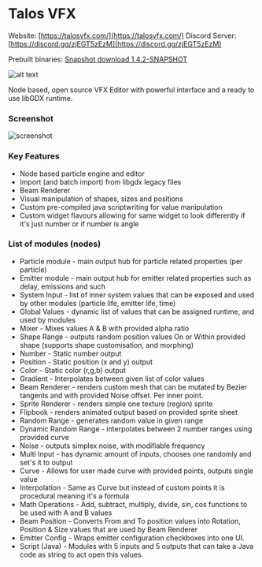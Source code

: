 # Talos VFX

Website: [https://talosvfx.com/](https://talosvfx.com/)
Discord Server: [https://discord.gg/zjEGT5zEzM](https://discord.gg/zjEGT5zEzM)

Prebuilt binaries:
[Snapshot download 1.4.2-SNAPSHOT](https://editor.talosvfx.com/editor-binaries/editor-desktop-1.4.2-SNAPSHOT.jar)


![alt text](https://i.imgur.com/Fxw1Unn.jpg)

Node based, open source VFX Editor with powerful interface and a ready to use libGDX runtime.

### Screenshot

![screenshot](https://i.imgur.com/KYpynzB.png)

### Key Features

  * Node based particle engine and editor
  * Import (and batch import) from libgdx legacy files
  * Beam Renderer
  * Visual manipulation of shapes, sizes and positions
  * Custom pre-compiled java scriptwriting for value manipulation
  * Custom widget flavours allowing for same widget to look differently if it's just number or if number is angle
  
### List of modules (nodes)

  * Particle module - main output hub for particle related properties (per particle)
  * Emitter module - main output hub for emitter related properties such as delay, emissions and such
  * System Input - list of inner system values that can be exposed and used by other modules (particle life, emitter life, time)
  * Global Values - dynamic list of values that can be assigned runtime, and used by modules
  * Mixer - Mixes values A & B with provided alpha ratio
  * Shape Range - outputs random position values On or Within provided shape (supports shape customisation, and morphing)
  * Number - Static number output
  * Position - Static position (x and y) output
  * Color - Static color (r,g,b) output
  * Gradient - Interpolates between given list of color values
  * Beam Renderer - renders custom mesh that can be mutated by Bezier tangents and with provided Noise offset. Per inner point.
  * Sprite Renderer - renders simple one texture (region) sprite
  * Flipbook - renders animated output based on provided sprite sheet
  * Random Range - generates random value in given range
  * Dynamic Random Range - interpolates between 2 number ranges using provided curve
  * Noise - outputs simplex noise, with modifiable frequency
  * Multi Input - has dynamic amount of inputs, chooses one randomly and set's it to output
  * Curve - Allows for user made curve with provided points, outputs single value
  * Interpolation - Same as Curve but instead of custom points it is procedural meaning it's a formula
  * Math Operations - Add, subtract, multiply, divide, sin, cos functions to be used with A and B values
  * Beam Position - Converts From and To position values into Rotation, Position & Size values that are used by Beam Renderer
  * Emitter Config - Wraps emitter configuration checkboxes into one UI. 
  * Script (Java) - Modules with 5 inputs and 5 outputs that can take a Java code as string to act open this values.
  
